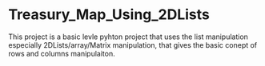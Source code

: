 # Treasury_Map_Using_2DLists
This project is a basic levle pyhton project that uses the list manipulation especially 2DLists/array/Matrix manipulation, that gives the basic conept of rows and columns manipulaiton.
